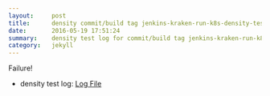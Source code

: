 ```yaml
---
layout:     post
title:      density commit/build tag jenkins-kraken-run-k8s-density-tests-97-30
date:       2016-05-19 17:51:24
summary:    density test log for commit/build tag jenkins-kraken-run-k8s-density-tests-97-30.
category:   jekyll
---
```


Failure!

- density test log: [Log File](http://s3-us-west-2.amazonaws.com/kraken-e2e-logs/density/jenkins-kraken-run-k8s-density-tests-97-30/build-log.txt)

